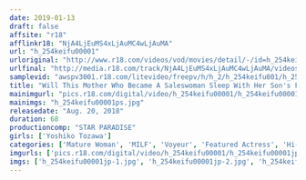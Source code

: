 ```yaml
---
date: 2019-01-13
draft: false
affsite: "r18"
afflinkr18: "NjA4LjEuMS4xLjAuMC4wLjAuMA"
url: "h_254keifu00001"
urloriginal: "http://www.r18.com/videos/vod/movies/detail/-/id=h_254keifu00001"
urlfinal: "http://media.r18.com/track/NjA4LjEuMS4xLjAuMC4wLjAuMA/videos/vod/movies/detail/-/id=h_254keifu00001"
samplevid: "awspv3001.r18.com/litevideo/freepv/h/h_2/h_254keifu001/h_254keifu001_dmb_w.mp4"
title: "Will This Mother Who Became A Saleswoman Sleep With Her Son's Friend? Keiko Tozawa"
mainimgurl: "pics.r18.com/digital/video/h_254keifu00001/h_254keifu00001ps.jpg"
mainimgs: "h_254keifu00001ps.jpg"
releasedate: "Aug. 20, 2018"
duration: 68
productioncomp: "STAR PARADISE"
girls: ['Yoshiko Tozawa']
categories: ['Mature Woman', 'MILF', 'Voyeur', 'Featured Actress', 'Hi-Def']
imgurls: ['pics.r18.com/digital/video/h_254keifu00001/h_254keifu00001jp-1.jpg', 'pics.r18.com/digital/video/h_254keifu00001/h_254keifu00001jp-2.jpg', 'pics.r18.com/digital/video/h_254keifu00001/h_254keifu00001jp-3.jpg', 'pics.r18.com/digital/video/h_254keifu00001/h_254keifu00001jp-4.jpg', 'pics.r18.com/digital/video/h_254keifu00001/h_254keifu00001jp-5.jpg', 'pics.r18.com/digital/video/h_254keifu00001/h_254keifu00001jp-6.jpg', 'pics.r18.com/digital/video/h_254keifu00001/h_254keifu00001jp-7.jpg', 'pics.r18.com/digital/video/h_254keifu00001/h_254keifu00001jp-8.jpg', 'pics.r18.com/digital/video/h_254keifu00001/h_254keifu00001jp-9.jpg', 'pics.r18.com/digital/video/h_254keifu00001/h_254keifu00001jp-10.jpg', 'pics.r18.com/digital/video/h_254keifu00001/h_254keifu00001jp-11.jpg', 'pics.r18.com/digital/video/h_254keifu00001/h_254keifu00001jp-12.jpg', 'pics.r18.com/digital/video/h_254keifu00001/h_254keifu00001jp-13.jpg', 'pics.r18.com/digital/video/h_254keifu00001/h_254keifu00001jp-14.jpg', 'pics.r18.com/digital/video/h_254keifu00001/h_254keifu00001jp-15.jpg', 'pics.r18.com/digital/video/h_254keifu00001/h_254keifu00001jp-16.jpg', 'pics.r18.com/digital/video/h_254keifu00001/h_254keifu00001jp-17.jpg', 'pics.r18.com/digital/video/h_254keifu00001/h_254keifu00001jp-18.jpg', 'pics.r18.com/digital/video/h_254keifu00001/h_254keifu00001jp-19.jpg', 'pics.r18.com/digital/video/h_254keifu00001/h_254keifu00001jp-20.jpg']
imgs: ['h_254keifu00001jp-1.jpg', 'h_254keifu00001jp-2.jpg', 'h_254keifu00001jp-3.jpg', 'h_254keifu00001jp-4.jpg', 'h_254keifu00001jp-5.jpg', 'h_254keifu00001jp-6.jpg', 'h_254keifu00001jp-7.jpg', 'h_254keifu00001jp-8.jpg', 'h_254keifu00001jp-9.jpg', 'h_254keifu00001jp-10.jpg', 'h_254keifu00001jp-11.jpg', 'h_254keifu00001jp-12.jpg', 'h_254keifu00001jp-13.jpg', 'h_254keifu00001jp-14.jpg', 'h_254keifu00001jp-15.jpg', 'h_254keifu00001jp-16.jpg', 'h_254keifu00001jp-17.jpg', 'h_254keifu00001jp-18.jpg', 'h_254keifu00001jp-19.jpg', 'h_254keifu00001jp-20.jpg']
---
```

